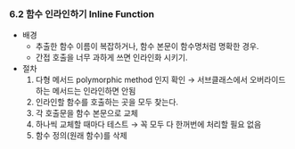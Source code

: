 ### 6.2 함수 인라인하기 Inline Function

- 배경
  - 추출한 함수 이름이 복잡하거나, 함수 본문이 함수명처럼 명확한 경우.
  - 간접 호출을 너무 과하게 쓰면 인라인화 시키기.
- 절차
  1. 다형 메서드 polymorphic method 인지 확인 → 서브클래스에서 오버라이드하는 메서드는 인라인하면 안됨
  2. 인라인할 함수를 호출하는 곳을 모두 찾는다.
  3. 각 호출문을 함수 본문으로 교체
  4. 하나씩 교체할 때마다 테스트 → 꼭 모두 다 한꺼번에 처리할 필요 없음
  5. 함수 정의(원래 함수)를 삭제
